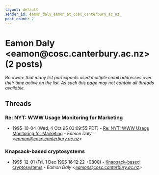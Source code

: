 ```yaml
---
layout: default
sender_id: eamon_daly_eamon_at_cosc_canterbury_ac_nz_
post_count: 2
---
```


# Eamon Daly <eamon<span>@</span>cosc.canterbury.ac.nz> (2 posts)

_Be aware that many list participants used multiple email addresses over their time active on the list. As such this page may not contain all threads available._

## Threads

### Re:  NYT: WWW Usage Monitoring for Marketing
+ 1995-10-04 (Wed, 4 Oct 95 03:09:55 PDT) - [Re:  NYT: WWW Usage Monitoring for Marketing](/archive/1995/10/fdc19b2fc8bdbbd792b111b09e4f113bd8e88dce4da3211b1062cb33c008d370) - _Eamon Daly \<eamon@cosc.canterbury.ac.nz\>_

### Knapsack-based cryptosystems
+ 1995-12-01 (Fri, 1 Dec 1995 16:12:22 +0800) - [Knapsack-based cryptosystems](/archive/1995/12/fe7675f3d66ffd2a61260a81426f3aa85a25c8238b07ee254246a522875cb676) - _Eamon Daly \<eamon@cosc.canterbury.ac.nz\>_

